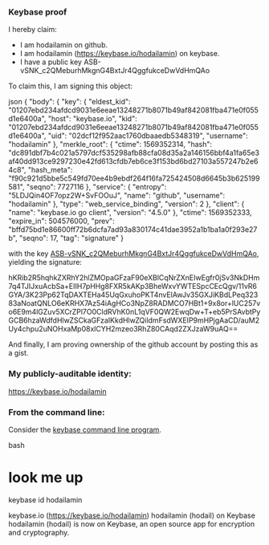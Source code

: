 ### Keybase proof

I hereby claim:

  * I am hodailamin on github.
  * I am hodailamin (https://keybase.io/hodailamin) on keybase.
  * I have a public key ASB-vSNK_c2QMeburhMkgnG4BxtJr4QggfukceDwVdHmQAo

To claim this, I am signing this object:

json
{
  "body": {
    "key": {
      "eldest_kid": "01207ebd234afdcd9031e6eeae13248271b8071b49af842081fba471e0f055d1e6400a",
      "host": "keybase.io",
      "kid": "01207ebd234afdcd9031e6eeae13248271b8071b49af842081fba471e0f055d1e6400a",
      "uid": "02dcf12f952aac1760dbaaedb5348319",
      "username": "hodailamin"
    },
    "merkle_root": {
      "ctime": 1569352314,
      "hash": "dc891dbf7b4c021a5797dcf535298afb88cfa08d35a2a146156bbf4a1fa65e3af40dd913ce9297230e42fd613cfdb7eb6ce3f153bd6bd27103a557247b2e64c8",
      "hash_meta": "f90c921d5bbe5c549fd70ee4b9ebdf264f16fa725424508d6645b3b625199581",
      "seqno": 7727116
    },
    "service": {
      "entropy": "5LDJQin4OF7opz2W+SvFOOuJ",
      "name": "github",
      "username": "hodailamin"
    },
    "type": "web_service_binding",
    "version": 2
  },
  "client": {
    "name": "keybase.io go client",
    "version": "4.5.0"
  },
  "ctime": 1569352333,
  "expire_in": 504576000,
  "prev": "bffd75bd1e86600ff72b6dcfa7ad93a830174c41dae3952a1b1ba1a0f293e27b",
  "seqno": 17,
  "tag": "signature"
}


with the key [ASB-vSNK_c2QMeburhMkgnG4BxtJr4QggfukceDwVdHmQAo](https://keybase.io/hodailamin), yielding the signature:


hKRib2R5hqhkZXRhY2hlZMOpaGFzaF90eXBlCqNrZXnEIwEgfr0jSv3NkDHm7q4TJIJxuAcbSa+EIIH7pHHg8FXR5kAKp3BheWxvYWTESpcCEcQgv/11vR6GYA/3K23Pp62TqDAXTEHa45UqGxuhoPKT4nvEIAwJv35GXJiKBdLPeq32383aNoatQNLO6eKRHX7Az54iAgHCo3NpZ8RADMCO7HBt1+9x8or+lUC257vo6E9m4lGZuv5XCrZPl7O0CldRVhK0nL1qVF0QW2EwqDw+T+eb5PrSAvbtPyGCB6hzaWdfdHlwZSCkaGFzaIKkdHlwZQildmFsdWXEIP9mHPjgAaCD/auM2Uy4chpu2uNOHxaMp08xlCYH2mzeo3RhZ80CAqd2ZXJzaW9uAQ==



And finally, I am proving ownership of the github account by posting this as a gist.

### My publicly-auditable identity:

https://keybase.io/hodailamin

### From the command line:

Consider the [keybase command line program](https://keybase.io/download).

bash
# look me up
keybase id hodailamin

keybase.io (https://keybase.io/hodailamin)
hodailamin (hodail) on Keybase
hodailamin (hodail) is now on Keybase, an open source app for encryption and cryptography.
